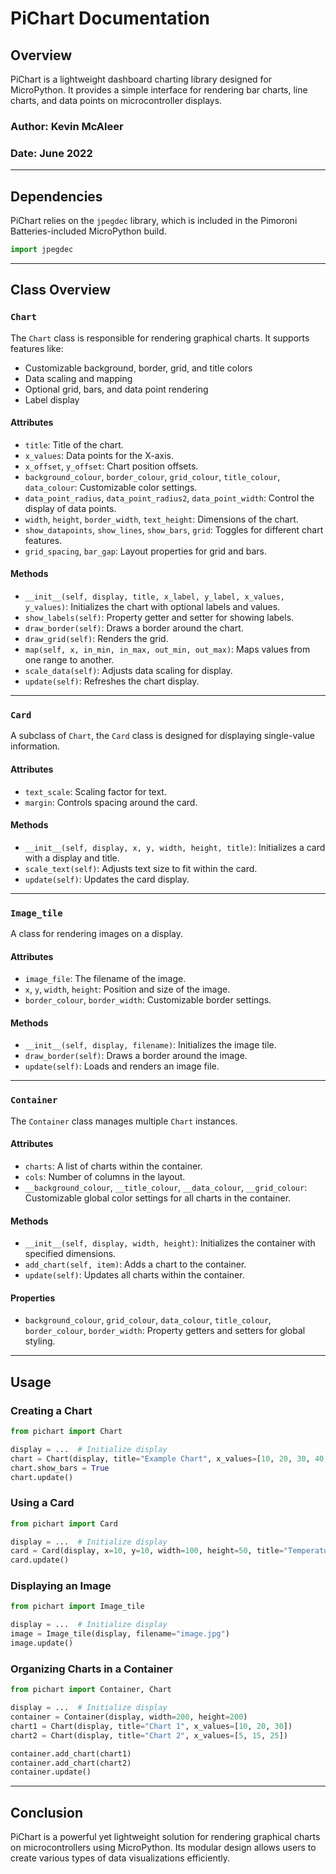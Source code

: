 # PiChart Documentation

## Overview

PiChart is a lightweight dashboard charting library designed for MicroPython. It provides a simple interface for rendering bar charts, line charts, and data points on microcontroller displays.

### Author: Kevin McAleer  
### Date: June 2022

---

## Dependencies
PiChart relies on the `jpegdec` library, which is included in the Pimoroni Batteries-included MicroPython build.

```python
import jpegdec
```

---

## Class Overview

### `Chart`
The `Chart` class is responsible for rendering graphical charts. It supports features like:
- Customizable background, border, grid, and title colors
- Data scaling and mapping
- Optional grid, bars, and data point rendering
- Label display

#### Attributes
- `title`: Title of the chart.
- `x_values`: Data points for the X-axis.
- `x_offset`, `y_offset`: Chart position offsets.
- `background_colour`, `border_colour`, `grid_colour`, `title_colour`, `data_colour`: Customizable color settings.
- `data_point_radius`, `data_point_radius2`, `data_point_width`: Control the display of data points.
- `width`, `height`, `border_width`, `text_height`: Dimensions of the chart.
- `show_datapoints`, `show_lines`, `show_bars`, `grid`: Toggles for different chart features.
- `grid_spacing`, `bar_gap`: Layout properties for grid and bars.

#### Methods
- `__init__(self, display, title, x_label, y_label, x_values, y_values)`: Initializes the chart with optional labels and values.
- `show_labels(self)`: Property getter and setter for showing labels.
- `draw_border(self)`: Draws a border around the chart.
- `draw_grid(self)`: Renders the grid.
- `map(self, x, in_min, in_max, out_min, out_max)`: Maps values from one range to another.
- `scale_data(self)`: Adjusts data scaling for display.
- `update(self)`: Refreshes the chart display.

---

### `Card`
A subclass of `Chart`, the `Card` class is designed for displaying single-value information.

#### Attributes
- `text_scale`: Scaling factor for text.
- `margin`: Controls spacing around the card.

#### Methods
- `__init__(self, display, x, y, width, height, title)`: Initializes a card with a display and title.
- `scale_text(self)`: Adjusts text size to fit within the card.
- `update(self)`: Updates the card display.

---

### `Image_tile`
A class for rendering images on a display.

#### Attributes
- `image_file`: The filename of the image.
- `x`, `y`, `width`, `height`: Position and size of the image.
- `border_colour`, `border_width`: Customizable border settings.

#### Methods
- `__init__(self, display, filename)`: Initializes the image tile.
- `draw_border(self)`: Draws a border around the image.
- `update(self)`: Loads and renders an image file.

---

### `Container`
The `Container` class manages multiple `Chart` instances.

#### Attributes
- `charts`: A list of charts within the container.
- `cols`: Number of columns in the layout.
- `__background_colour`, `__title_colour`, `__data_colour`, `__grid_colour`: Customizable global color settings for all charts in the container.

#### Methods
- `__init__(self, display, width, height)`: Initializes the container with specified dimensions.
- `add_chart(self, item)`: Adds a chart to the container.
- `update(self)`: Updates all charts within the container.

#### Properties
- `background_colour`, `grid_colour`, `data_colour`, `title_colour`, `border_colour`, `border_width`: Property getters and setters for global styling.

---

## Usage
### Creating a Chart
```python
from pichart import Chart

display = ...  # Initialize display
chart = Chart(display, title="Example Chart", x_values=[10, 20, 30, 40, 50])
chart.show_bars = True
chart.update()
```

### Using a Card
```python
from pichart import Card

display = ...  # Initialize display
card = Card(display, x=10, y=10, width=100, height=50, title="Temperature")
card.update()
```

### Displaying an Image
```python
from pichart import Image_tile

display = ...  # Initialize display
image = Image_tile(display, filename="image.jpg")
image.update()
```

### Organizing Charts in a Container
```python
from pichart import Container, Chart

display = ...  # Initialize display
container = Container(display, width=200, height=200)
chart1 = Chart(display, title="Chart 1", x_values=[10, 20, 30])
chart2 = Chart(display, title="Chart 2", x_values=[5, 15, 25])

container.add_chart(chart1)
container.add_chart(chart2)
container.update()
```

---

## Conclusion
PiChart is a powerful yet lightweight solution for rendering graphical charts on microcontrollers using MicroPython. Its modular design allows users to create various types of data visualizations efficiently.


